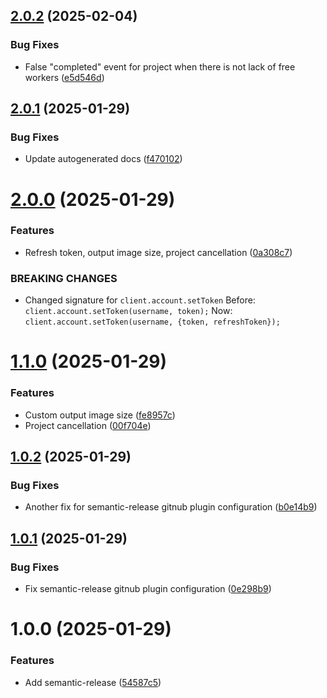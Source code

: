 ## [2.0.2](https://github.com/Sogni-AI/sogni-client/compare/v2.0.1...v2.0.2) (2025-02-04)


### Bug Fixes

* False "completed" event for project when there is not lack of free workers ([e5d546d](https://github.com/Sogni-AI/sogni-client/commit/e5d546dfbe0cb692ec120156e1e90c3787def951))

## [2.0.1](https://github.com/Sogni-AI/sogni-client/compare/v2.0.0...v2.0.1) (2025-01-29)


### Bug Fixes

* Update autogenerated docs ([f470102](https://github.com/Sogni-AI/sogni-client/commit/f47010299ab4fd8943cd037fbf1dba56e323cada))

# [2.0.0](https://github.com/Sogni-AI/sogni-client/compare/v1.1.0...v2.0.0) (2025-01-29)


### Features

* Refresh token, output image size, project cancellation ([0a308c7](https://github.com/Sogni-AI/sogni-client/commit/0a308c759293a9a7a7efc3e4075434a316424c00))


### BREAKING CHANGES

* Changed signature for `client.account.setToken`
Before:
`client.account.setToken(username, token);`
Now:
`client.account.setToken(username, {token, refreshToken});`

# [1.1.0](https://github.com/Sogni-AI/sogni-client/compare/v1.0.2...v1.1.0) (2025-01-29)


### Features

* Custom output image size ([fe8957c](https://github.com/Sogni-AI/sogni-client/commit/fe8957cdc8b280b34dcbe5d395ffeed6de91fa56))
* Project cancellation ([00f704e](https://github.com/Sogni-AI/sogni-client/commit/00f704e2ef43164d024b50f30c8ea0c33c1a96cf))

## [1.0.2](https://github.com/Sogni-AI/sogni-client/compare/v1.0.1...v1.0.2) (2025-01-29)


### Bug Fixes

* Another fix for semantic-release gitnub plugin configuration ([b0e14b9](https://github.com/Sogni-AI/sogni-client/commit/b0e14b9a56c7c12d8d36235bd7ffaec204ed71af))

## [1.0.1](https://github.com/Sogni-AI/sogni-client/compare/v1.0.0...v1.0.1) (2025-01-29)


### Bug Fixes

* Fix semantic-release gitnub plugin configuration ([0e298b9](https://github.com/Sogni-AI/sogni-client/commit/0e298b9bb105a3b846f0c696be2147072b7097eb))

# 1.0.0 (2025-01-29)


### Features

* Add semantic-release ([54587c5](https://github.com/Sogni-AI/sogni-client/commit/54587c52c4a5c5d46ce111f625119087b06606e1))
